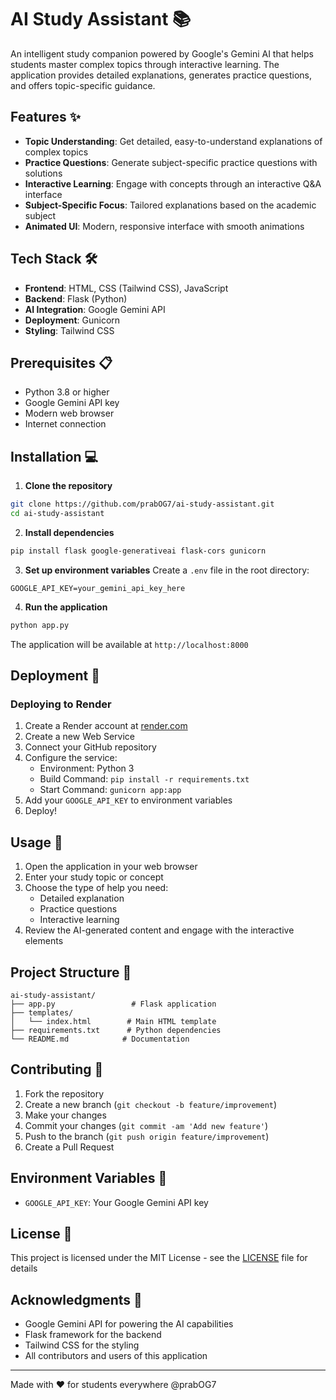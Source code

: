 # AI Study Assistant 📚

An intelligent study companion powered by Google's Gemini AI that helps students master complex topics through interactive learning. The application provides detailed explanations, generates practice questions, and offers topic-specific guidance.

## Features ✨

- **Topic Understanding**: Get detailed, easy-to-understand explanations of complex topics
- **Practice Questions**: Generate subject-specific practice questions with solutions
- **Interactive Learning**: Engage with concepts through an interactive Q&A interface
- **Subject-Specific Focus**: Tailored explanations based on the academic subject
- **Animated UI**: Modern, responsive interface with smooth animations

## Tech Stack 🛠️

- **Frontend**: HTML, CSS (Tailwind CSS), JavaScript
- **Backend**: Flask (Python)
- **AI Integration**: Google Gemini API
- **Deployment**: Gunicorn
- **Styling**: Tailwind CSS

## Prerequisites 📋

- Python 3.8 or higher
- Google Gemini API key
- Modern web browser
- Internet connection

## Installation 💻

1. **Clone the repository**
```bash
git clone https://github.com/prabOG7/ai-study-assistant.git
cd ai-study-assistant
```

2. **Install dependencies**
```bash
pip install flask google-generativeai flask-cors gunicorn
```

3. **Set up environment variables**
Create a `.env` file in the root directory:
```env
GOOGLE_API_KEY=your_gemini_api_key_here
```

4. **Run the application**
```bash
python app.py
```

The application will be available at `http://localhost:8000`

## Deployment 🚀

### Deploying to Render

1. Create a Render account at [render.com](https://render.com)
2. Create a new Web Service
3. Connect your GitHub repository
4. Configure the service:
   - Environment: Python 3
   - Build Command: `pip install -r requirements.txt`
   - Start Command: `gunicorn app:app`
5. Add your `GOOGLE_API_KEY` to environment variables
6. Deploy!

## Usage 📝

1. Open the application in your web browser
2. Enter your study topic or concept
3. Choose the type of help you need:
   - Detailed explanation
   - Practice questions
   - Interactive learning
4. Review the AI-generated content and engage with the interactive elements

## Project Structure 📁

```
ai-study-assistant/
├── app.py                 # Flask application
├── templates/
│   └── index.html        # Main HTML template
├── requirements.txt      # Python dependencies
└── README.md            # Documentation
```

## Contributing 🤝

1. Fork the repository
2. Create a new branch (`git checkout -b feature/improvement`)
3. Make your changes
4. Commit your changes (`git commit -am 'Add new feature'`)
5. Push to the branch (`git push origin feature/improvement`)
6. Create a Pull Request

## Environment Variables 🔑

- `GOOGLE_API_KEY`: Your Google Gemini API key

## License 📄

This project is licensed under the MIT License - see the [LICENSE](LICENSE) file for details

## Acknowledgments 🙏

- Google Gemini API for powering the AI capabilities
- Flask framework for the backend
- Tailwind CSS for the styling
- All contributors and users of this application

---

Made with ❤️ for students everywhere
@prabOG7
